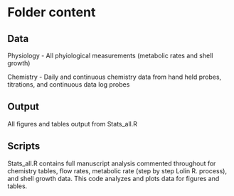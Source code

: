 # Folder content

## Data

Physiology - All phyiological measurements (metabolic rates and shell growth) 

Chemistry - Daily and continuous chemistry data from hand held probes, titrations, and continuous data log probes

## Output

All figures and tables output from Stats_all.R

## Scripts

Stats_all.R contains full manuscript analysis commented throughout for chemistry tables, flow rates, 
metabolic rate (step by step Lolin R. process), and shell growth data. This code analyzes and plots data for figures and tables.  
